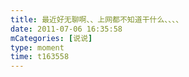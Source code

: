 ```yaml
---
title: 最近好无聊啊、、上网都不知道干什么、、、、
date: 2011-07-06 16:35:58
mCategories: [说说]
type: moment
time: t163558
---
```


